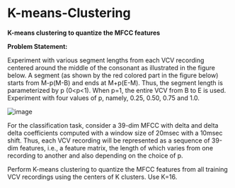 # K-means-Clustering
**K-means clustering to quantize the MFCC features**


**Problem Statement:**

Experiment with various segment lengths from each VCV recording centered around the middle of the consonant as illustrated in the figure below. A segment (as shown by the red colored part in the figure below) starts from M-p(M-B) and ends at M+p(E-M). Thus, the segment length is parameterized by p (0<p<1). When p=1, the entire VCV from B to E is used. Experiment with four values of p, namely, 0.25, 0.50, 0.75 and 1.0.

![image](https://user-images.githubusercontent.com/79351706/135354938-9212e6a3-affb-411d-a467-c75dd5fee7e1.png)

For the classification task, consider a 39-dim MFCC with delta and delta delta coefficients computed with a window size of 20msec with a 10msec shift. Thus, each VCV recording will be represented as a sequence of 39-dim features, i.e., a feature matrix, the length of which varies from one recording to another and also depending on the choice of p.

Perform K-means clustering to quantize the MFCC features from all training VCV recordings using the centers of K clusters. Use K=16.
